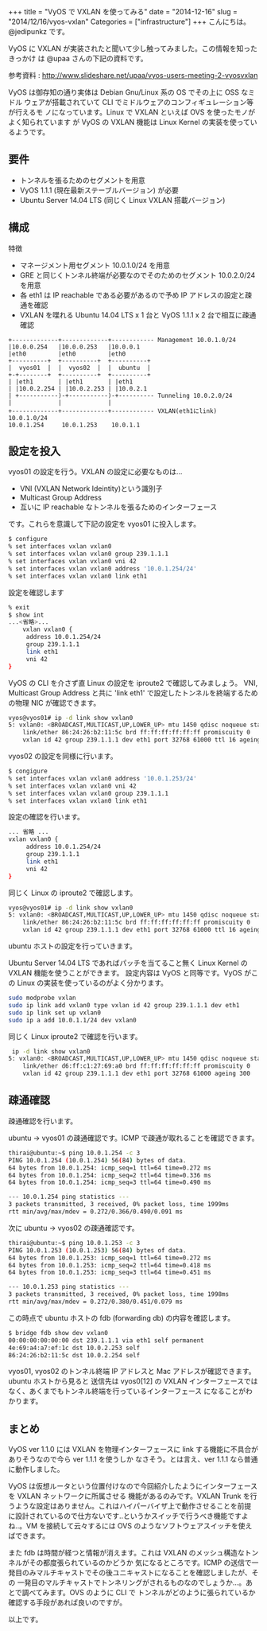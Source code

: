+++
title = "VyOS で VXLAN を使ってみる"
date = "2014-12-16"
slug = "2014/12/16/vyos-vxlan"
Categories = ["infrastructure"]
+++
こんにちは。@jedipunkz です。

VyOS に VXLAN が実装されたと聞いて少し触ってみました。この情報を知ったきっかけ
は @upaa さんの下記の資料です。

参考資料 : http://www.slideshare.net/upaa/vyos-users-meeting-2-vyosvxlan

VyOS は御存知の通り実体は Debian Gnu/Linux 系の OS でその上に OSS なミドル
ウェアが搭載されていて CLI でミドルウェアのコンフィギュレーション等が行えるモ
ノになっています。Linux で VXLAN といえば OVS を使ったモノがよく知られています
が VyOS の VXLAN 機能は Linux Kernel の実装を使っているようです。

要件
----

* トンネルを張るためのセグメントを用意
* VyOS 1.1.1 (現在最新ステーブルバージョン) が必要
* Ubuntu Server 14.04 LTS (同じく Linux VXLAN 搭載バージョン)

構成
----

特徴

* マネージメント用セグメント 10.0.1.0/24 を用意
* GRE と同じくトンネル終端が必要なのでそのためのセグメント 10.0.2.0/24 を用意
* 各 eth1 は IP reachable である必要があるので予め IP アドレスの設定と疎通を確認
* VXLAN を喋れる Ubuntu 14.04 LTS x 1 台と VyOS 1.1.1 x 2 台で相互に疎通確認

```
+-------------+-------------+------------ Management 10.0.1.0/24
|10.0.0.254   |10.0.0.253   |10.0.0.1
|eth0         |eth0         |eth0
+----------+  +----------+  +----------+ 
|  vyos01  |  |  vyos02  |  |  ubuntu  |
+-+--------+  +----------+  +----------+ 
| |eth1       | |eth1       | |eth1
| |10.0.2.254 | |10.0.2.253 | |10.0.2.1
| +-----------)-+-----------)-+---------- Tunneling 10.0.2.0/24
|             |             |
+-------------+-------------+------------ VXLAN(eth1にlink) 10.0.1.0/24
10.0.1.254     10.0.1.253    10.0.1.1
```

設定を投入
----

vyos01 の設定を行う。VXLAN の設定に必要なものは...

* VNI (VXLAN Network Ideintity)という識別子
* Multicast Group Address
* 互いに IP reachable なトンネルを張るためのインターフェース

です。これらを意識して下記の設定を vyos01 に投入します。

```bash
$ configure
% set interfaces vxlan vxlan0
% set interfaces vxlan vxlan0 group 239.1.1.1
% set interfaces vxlan vxlan0 vni 42
% set interfaces vxlan vxlan0 address '10.0.1.254/24'
% set interfaces vxlan vxlan0 link eth1
```

設定を確認します

```bash
% exit
$ show int
...<省略>...
    vxlan vxlan0 {
     address 10.0.1.254/24
     group 239.1.1.1
     link eth1
     vni 42
}
```

VyOS の CLI を介さず直 Linux の設定を iproute2 で確認してみましょう。
VNI, Multicast Group Address と共に 'link eth1' で設定したトンネルを終端するための物理 NIC が確認できます。

```bash
vyos@vyos01# ip -d link show vxlan0
5: vxlan0: <BROADCAST,MULTICAST,UP,LOWER_UP> mtu 1450 qdisc noqueue state UNKNOWN mode DEFAULT group default
    link/ether 86:24:26:b2:11:5c brd ff:ff:ff:ff:ff:ff promiscuity 0
    vxlan id 42 group 239.1.1.1 dev eth1 port 32768 61000 ttl 16 ageing 300
```

vyos02 の設定を同様に行います。

```bash
$ congigure
% set interfaces vxlan vxlan0 address '10.0.1.253/24'
% set interfaces vxlan vxlan0 vni 42
% set interfaces vxlan vxlan0 group 239.1.1.1
% set interfaces vxlan vxlan0 link eth1
```

設定の確認を行います。

```bash
... 省略 ...
vxlan vxlan0 {
     address 10.0.1.254/24
     group 239.1.1.1
     link eth1
     vni 42
}
```

同じく Linux の iproute2 で確認します。

```bash
vyos@vyos01# ip -d link show vxlan0
5: vxlan0: <BROADCAST,MULTICAST,UP,LOWER_UP> mtu 1450 qdisc noqueue state UNKNOWN mode DEFAULT group default
    link/ether 86:24:26:b2:11:5c brd ff:ff:ff:ff:ff:ff promiscuity 0
    vxlan id 42 group 239.1.1.1 dev eth1 port 32768 61000 ttl 16 ageing 300
```

ubuntu ホストの設定を行っていきます。

Ubuntu Server 14.04 LTS であればパッチを当てること無く Linux Kernel の VXLAN 機能を使うことができます。
設定内容は VyOS と同等です。VyOS がこの Linux の実装を使っているのがよく分かります。

```bash
sudo modprobe vxlan
sudo ip link add vxlan0 type vxlan id 42 group 239.1.1.1 dev eth1
sudo ip link set up vxlan0
sudo ip a add 10.0.1.1/24 dev vxlan0
```

同じく Linux iproute2 で確認を行います。

```bash
 ip -d link show vxlan0
5: vxlan0: <BROADCAST,MULTICAST,UP,LOWER_UP> mtu 1450 qdisc noqueue state UNKNOWN mode DEFAULT group default
    link/ether d6:ff:c1:27:69:a0 brd ff:ff:ff:ff:ff:ff promiscuity 0
    vxlan id 42 group 239.1.1.1 dev eth1 port 32768 61000 ageing 300
```

疎通確認
----

疎通確認を行います。

ubuntu -> vyos01 の疎通確認です。ICMP で疎通が取れることを確認できます。

```bash
thirai@ubuntu:~$ ping 10.0.1.254 -c 3
PING 10.0.1.254 (10.0.1.254) 56(84) bytes of data.
64 bytes from 10.0.1.254: icmp_seq=1 ttl=64 time=0.272 ms
64 bytes from 10.0.1.254: icmp_seq=2 ttl=64 time=0.336 ms
64 bytes from 10.0.1.254: icmp_seq=3 ttl=64 time=0.490 ms

--- 10.0.1.254 ping statistics ---
3 packets transmitted, 3 received, 0% packet loss, time 1999ms
rtt min/avg/max/mdev = 0.272/0.366/0.490/0.091 ms
```

次に ubuntu -> vyos02 の疎通確認です。

```bash
thirai@ubuntu:~$ ping 10.0.1.253 -c 3
PING 10.0.1.253 (10.0.1.253) 56(84) bytes of data.
64 bytes from 10.0.1.253: icmp_seq=1 ttl=64 time=0.272 ms
64 bytes from 10.0.1.253: icmp_seq=2 ttl=64 time=0.418 ms
64 bytes from 10.0.1.253: icmp_seq=3 ttl=64 time=0.451 ms

--- 10.0.1.253 ping statistics ---
3 packets transmitted, 3 received, 0% packet loss, time 1998ms
rtt min/avg/max/mdev = 0.272/0.380/0.451/0.079 ms
```

この時点で ubuntu ホストの fdb (forwarding db) の内容を確認します。

```bash
$ bridge fdb show dev vxlan0
00:00:00:00:00:00 dst 239.1.1.1 via eth1 self permanent
4e:69:a4:a7:ef:1c dst 10.0.2.253 self
86:24:26:b2:11:5c dst 10.0.2.254 self
```

vyos01, vyos02 のトンネル終端 IP アドレスと Mac アドレスが確認できます。ubuntu ホストから見ると
送信先は vyos0[12] の VXLAN インターフェースではなく、あくまでもトンネル終端を行っているインターフェース
になることがわかります。

まとめ
----

VyOS ver 1.1.0 には VXLAN を物理インターフェースに link する機能に不具合がありそうなので今ら ver 1.1.1 を使うしか
なさそう。とは言え、ver 1.1.1 なら普通に動作しました。

VyOS は仮想ルータという位置付けなので今回紹介したようにインターフェースを VXLAN ネットワークに所属させる
機能があるのみです。VXLAN Trunk を行うような設定はありません。これはハイパーバイザ上で動作させることを前提
に設計されているので仕方ないです..というかスイッチで行うべき機能ですよね..。VM を接続して云々するには OVS
のようなソフトウェアスイッチを使えばできます。

また fdb は時間が経つと情報が消えます。これは VXLAN のメッシュ構造なトンネルがその都度張られているのかどうか
気になるところです。ICMP の送信で一発目のみマルチキャストでその後ユニキャストになることを確認しましたが、その
一発目のマルチキャストでトンネリングがされるものなのでしょうか...。あとで調べてみます。OVS のように CLI で
トンネルがどのように張られているか確認する手段があれば良いのですが。

以上です。
